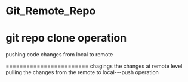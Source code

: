# Git_Remote_Repo
git repo
clone operation
============================
pushing code changes from local to remote

========================
chagings the changes at remote level
pulling the changes from the remote to local---push operation

